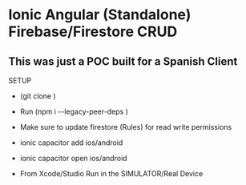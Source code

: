 # Ionic Angular (Standalone)  Firebase/Firestore CRUD 

## This was just a POC built for a Spanish Client
SETUP
- (git clone )
-  Run (npm i --legacy-peer-deps )

-  Make sure to update firestore (Rules) for read write permissions
-  ionic capacitor add ios/android
-  ionic capacitor open ios/android
-  From Xcode/Studio Run in the SIMULATOR/Real Device
